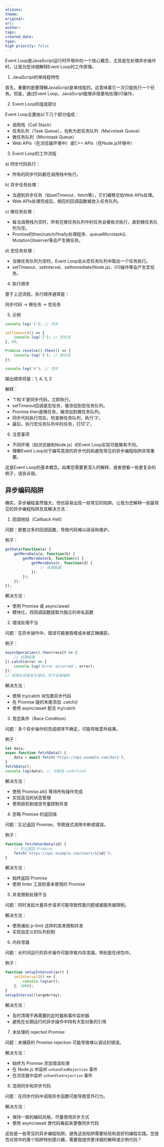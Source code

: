 ```yaml
---
aliases: 
theme: 
original: 
url: 
author: 
tags: 
created_date: 
type: 
high priority: false
---
```

Event Loop是JavaScript运行时环境中的一个核心概念，尤其是在处理异步操作时。让我为您详细解释Event Loop的工作原理。



1. JavaScript的单线程特性

首先，重要的是要理解JavaScript是单线程的。这意味着它一次只能执行一个任务。但是，通过Event Loop，JavaScript能够非阻塞地处理I/O操作。

2. Event Loop的组成部分

Event Loop主要由以下几个部分组成：

- 调用栈（Call Stack）
- 任务队列（Task Queue），也称为宏任务队列（Macrotask Queue）
- 微任务队列（Microtask Queue）
- Web APIs（在浏览器环境中）或C++ APIs（在Node.js环境中）

3. Event Loop的工作流程

a) 同步代码执行：
   - 所有的同步代码都在调用栈中执行。

b) 异步任务处理：
   - 当遇到异步任务（如setTimeout、fetch等），它们被移交给Web APIs处理。
   - Web APIs处理完成后，相应的回调函数被放入任务队列。

c) 微任务处理：
   - 每当调用栈为空时，所有在微任务队列中的任务会被依次执行，直到微任务队列为空。
   - Promise的then/catch/finally处理程序、queueMicrotask()、MutationObserver等会产生微任务。

d) 宏任务处理：
   - 当微任务队列为空时，Event Loop会从宏任务队列中取出一个任务执行。
   - setTimeout、setInterval、setImmediate(Node.js)、I/O操作等会产生宏任务。

4. 执行顺序

基于上述流程，执行顺序通常是：

同步代码 -> 微任务 -> 宏任务

5. 示例

```javascript
console.log('1'); // 同步

setTimeout(() => {
    console.log('2'); // 宏任务
}, 0);

Promise.resolve().then(() => {
    console.log('3'); // 微任务
});

console.log('4'); // 同步
```

输出顺序将是：1, 4, 3, 2

解释：
- '1'和'4'是同步代码，立即执行。
- setTimeout回调是宏任务，被添加到宏任务队列。
- Promise.then是微任务，被添加到微任务队列。
- 同步代码执行完后，检查微任务队列，执行'3'。
- 最后，执行宏任务队列中的任务，打印'2'。

6. 注意事项

- 不同环境（如浏览器和Node.js）的Event Loop实现可能略有不同。
- 理解Event Loop对于编写高效的异步代码和避免常见的异步编程陷阱非常重要。

这是Event Loop的基本概念。如果您需要更深入的解释，或者想看一些更复杂的例子，请告诉我。

## 异步编码陷阱

确实，异步编程虽然强大，但也容易出现一些常见的陷阱。让我为您解释一些最常见的异步编程陷阱及其解决方法：

1. 回调地狱（Callback Hell）

问题：嵌套过多的回调函数，导致代码难以阅读和维护。

例子：
```javascript
getData(function(a) {
    getMoreData(a, function(b) {
        getMoreData(b, function(c) {
            getMoreData(c, function(d) {
                // 处理数据
            });
        });
    });
});
```

解决方法：
- 使用 Promise 或 async/await
- 模块化，将回调函数提取为独立的命名函数

2. 错误处理不当

问题：在异步操作中，错误可能被吞噬或未被正确捕获。

例子：
```javascript
asyncOperation().then(result => {
    // 处理结果
}).catch(error => {
    console.log('Error occurred', error);
});
// 如果在这里发生错误，将不会被捕获
```

解决方法：
- 使用 try/catch 块包裹异步代码
- 在 Promise 链的末尾添加 .catch()
- 使用 async/await 配合 try/catch

3. 竞态条件（Race Condition）

问题：多个异步操作的完成顺序不确定，可能导致意外结果。

例子：
```javascript
let data;
async function fetchData() {
    data = await fetch('https://api.example.com/data');
}
fetchData();
console.log(data); // 可能是 undefined
```

解决方法：
- 使用 Promise.all() 等待所有操作完成
- 实现适当的状态管理
- 使用锁机制或信号量控制并发

4. 忽略 Promise 的返回值

问题：忘记返回 Promise，导致链式调用中断或错误。

例子：
```javascript
function fetchUserData(id) {
    // 忘记返回 Promise
    fetch(`https://api.example.com/users/${id}`);
}
```

解决方法：
- 始终返回 Promise
- 使用 linter 工具检查未使用的 Promise

5. 并发限制处理不当

问题：同时发起大量异步请求可能导致性能问题或被服务器限制。

解决方法：
- 使用诸如 p-limit 这样的库来限制并发
- 实现自定义的队列机制

6. 内存泄漏

问题：长时间运行的异步操作可能导致内存泄漏，特别是在闭包中。

例子：
```javascript
function setupInterval(arr) {
    setInterval(() => {
        console.log(arr);
    }, 1000);
}
setupInterval(largeArray);
```

解决方法：
- 及时清理不再需要的定时器和事件监听器
- 避免在长期运行的异步操作中持有大型对象的引用

7. 未处理的 rejected Promise

问题：未捕获的 Promise rejection 可能导致难以调试的错误。

解决方法：
- 始终为 Promise 添加错误处理
- 在 Node.js 中监听 `unhandledRejection` 事件
- 在浏览器中监听 `unhandledrejection` 事件

8. 混用同步和异步代码

问题：在同步代码中调用异步函数可能导致意外行为。

解决方法：
- 保持一致的编码风格，尽量使用异步方式
- 使用 async/await 使代码看起来更像同步代码

这些是一些常见的异步编程陷阱。避免这些陷阱需要经验和良好的编程实践。您是否对其中的某个陷阱特别感兴趣，需要我提供更详细的解释或示例代码？